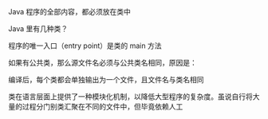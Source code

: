 Java 程序的全部内容，都必须放在类中

Java 里有几种类？

程序的唯一入口（entry point）是类的 main 方法

如果有公共类，那么源文件名必须与公共类名相同，原因是：

编译后，每个类都会单独输出为一个文件，且文件名与类名相同

类在语言层面上提供了一种模块化机制，以降低大型程序的复杂度。虽说自行将大量的过程分门别类汇聚在不同的文件中，但毕竟依赖人工

